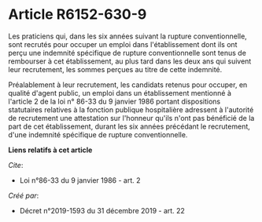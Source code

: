 # Article R6152-630-9

Les praticiens qui, dans les six années suivant la rupture conventionnelle, sont recrutés pour occuper un emploi dans
l'établissement dont ils ont perçu une indemnité spécifique de rupture conventionnelle sont tenus de rembourser à cet
établissement, au plus tard dans les deux ans qui suivent leur recrutement, les sommes perçues au titre de cette indemnité.

Préalablement à leur recrutement, les candidats retenus pour occuper, en qualité d'agent public, un emploi dans un
établissement mentionné à l'article 2 de la loi n° 86-33 du 9 janvier 1986 portant dispositions statutaires relatives à la
fonction publique hospitalière adressent à l'autorité de recrutement une attestation sur l'honneur qu'ils n'ont pas bénéficié
de la part de cet établissement, durant les six années précédant le recrutement, d'une indemnité spécifique de rupture
conventionnelle.

**Liens relatifs à cet article**

_Cite_:

  - Loi n°86-33 du 9 janvier 1986 - art. 2

_Créé par_:

  - Décret n°2019-1593 du 31 décembre 2019 - art. 22
